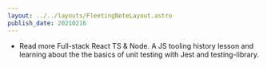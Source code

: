 ```yaml
---
layout: ../../layouts/FleetingNoteLayout.astro
publish_date: 20210216
---
```


- Read more Full-stack React TS & Node. A JS tooling history lesson and learning about the the basics of unit testing with Jest and testing-library.
